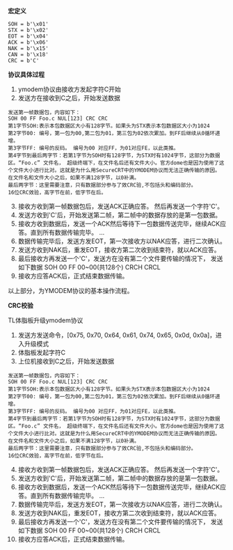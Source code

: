 **宏定义**
```
SOH = b'\x01'
STX = b'\x02'
EOT = b'\x04'
ACK = b'\x06'
NAK = b'\x15'
CAN = b'\x18'
CRC = b'C'
```
**协议具体过程**

1. ymodem协议由接收方发起字符C开始
2. 发送方在接收到C之后，开始发送数据
```
发送第一帧数据包，内容如下：
SOH 00 FF Foo.c NUL[123] CRC CRC
第1字节SOH:表示本包数据区大小有128字节。如果头为STX表示本包数据区大小为1024
第2字节00: 编号，第一包为00,第二包为01，第三包为02依次累加。到FF后继续从0循环递增。
第3字节FF: 编号的反码。 编号为00 对应FF，为01对应FE，以此类推。
第4字节到最后两字节：若第1字节为SOH时有128字节，为STX时有1024字节，这部分为数据区。“Foo.c” 文件名， 超级终端下，在文件名后还有文件大小。官方dome也是因为使用了这个文件大小进行比对。这就是为什么用SecureCRT中的YMODEM协议而无法正确传输的原因。
在文件名和文件大小之后，如果不满128字节，以0补满。
最后两字节：这里需要注意，只有数据部分参与了效CRC验,不包括头和编码部分。
16位CRC效验，高字节在前，低字节在后。
```
3. 接收方收到第一帧数据包后，发送ACK正确应答。
然后再发送一个字符'C'。
4. 发送方收到'C'后，开始发送第二帧，第二帧中的数据存放的是第一包数据。
5. 接收方收到数据后，发送一个ACK然后等待下一包数据传送完毕，继续ACK应答。直到所有数据传输完毕。
...
6. 数据传输完毕后，发送方发EOT，第一次接收方以NAK应答，进行二次确认。
7. 发送方收到NAK后，重发EOT，接收方第二次收到结束符，就以ACK应答。
8. 最后接收方再发送一个'C'，发送方在没有第二个文件要传输的情况下，
发送如下数据
SOH 00 FF 00~00(共128个) CRCH CRCL
9. 接收方应答ACK后，正式结束数据传输。

以上部分，为YMODEM协议的基本操作流程。

**CRC校验**

TL体脂板升级ymodem协议
1. 发送方发送命令，[0x75, 0x70, 0x64, 0x61, 0x74, 0x65, 0x0d, 0x0a]，进入升级模式
2. 体脂板发起字符C
3. 上位机接收到C之后，开始发送数据
```
发送第一帧数据包，内容如下：
SOH 00 FF Foo.c NUL[123] CRC CRC
第1字节SOH:表示本包数据区大小有128字节。如果头为STX表示本包数据区大小为1024
第2字节00: 编号，第一包为00,第二包为01，第三包为02依次累加。到FF后继续从0循环递增。
第3字节FF: 编号的反码。 编号为00 对应FF，为01对应FE，以此类推。
第4字节到最后两字节：若第1字节为SOH时有128字节，为STX时有1024字节，这部分为数据区。“Foo.c” 文件名， 超级终端下，在文件名后还有文件大小。官方dome也是因为使用了这个文件大小进行比对。这就是为什么用SecureCRT中的YMODEM协议而无法正确传输的原因。
在文件名和文件大小之后，如果不满128字节，以0补满。
最后两字节：这里需要注意，只有数据部分参与了效CRC验,不包括头和编码部分。
16位CRC效验，高字节在前，低字节在后。
```
4. 接收方收到第一帧数据包后，发送ACK正确应答。
然后再发送一个字符'C'。
5. 发送方收到'C'后，开始发送第二帧，第二帧中的数据存放的是第一包数据。
6. 接收方收到数据后，发送一个ACK然后等待下一包数据传送完毕，继续ACK应答。直到所有数据传输完毕。
...
7. 数据传输完毕后，发送方发EOT，第一次接收方以NAK应答，进行二次确认。
8. 发送方收到NAK后，重发EOT，接收方第二次收到结束符，就以ACK应答。
9. 最后接收方再发送一个'C'，发送方在没有第二个文件要传输的情况下，
发送如下数据
SOH 00 FF 00~00(共128个) CRCH CRCL
10. 接收方应答ACK后，正式结束数据传输。






<!--stackedit_data:
eyJoaXN0b3J5IjpbLTMwNjYwODI5NiwzMTg5Mzc3OF19
-->